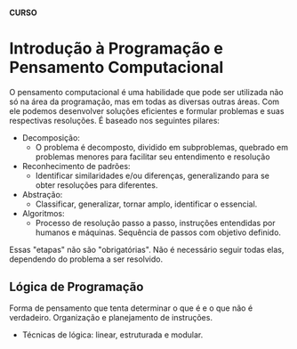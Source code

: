 #### CURSO
# Introdução à Programação e Pensamento Computacional

O pensamento computacional é uma habilidade que pode ser utilizada não só na área da programação, mas em todas as diversas outras áreas. Com ele podemos desenvolver soluções eficientes e formular problemas e suas respectivas resoluções. É baseado nos seguintes pilares:

- Decomposição:
    - O problema é decomposto, dividido em subproblemas, quebrado em problemas menores para facilitar seu entendimento e resolução
- Reconhecimento de padrões: 
    - Identificar similaridades e/ou diferenças, generalizando para se obter resoluções para diferentes.
- Abstração:
    - Classificar, generalizar, tornar amplo, identificar o essencial.
- Algoritmos:
    - Processo de resolução passo a passo, instruções entendidas por humanos e máquinas. Sequência de passos com objetivo definido.

Essas "etapas" não são "obrigatórias". Não é necessário seguir todas elas, dependendo do problema a ser resolvido.

## Lógica de Programação
Forma de pensamento que tenta determinar o que é e o que não é verdadeiro.
Organização e planejamento de instruções.

- Técnicas de lógica: linear, estruturada e modular.

